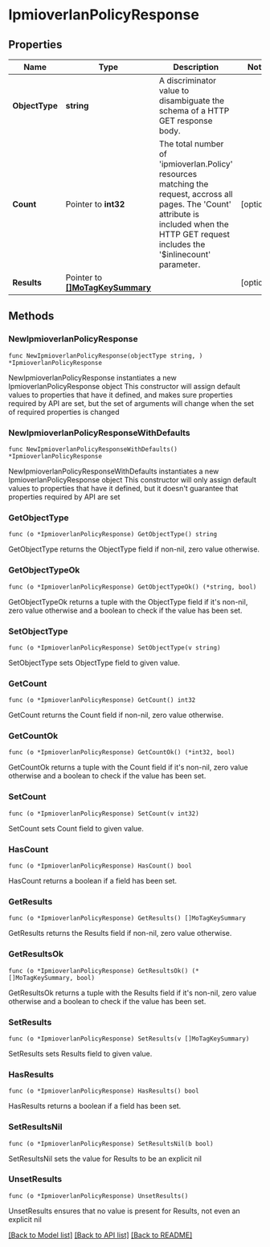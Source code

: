 # IpmioverlanPolicyResponse

## Properties

Name | Type | Description | Notes
------------ | ------------- | ------------- | -------------
**ObjectType** | **string** | A discriminator value to disambiguate the schema of a HTTP GET response body. | 
**Count** | Pointer to **int32** | The total number of &#39;ipmioverlan.Policy&#39; resources matching the request, accross all pages. The &#39;Count&#39; attribute is included when the HTTP GET request includes the &#39;$inlinecount&#39; parameter. | [optional] 
**Results** | Pointer to [**[]MoTagKeySummary**](mo.TagKeySummary.md) |  | [optional] 

## Methods

### NewIpmioverlanPolicyResponse

`func NewIpmioverlanPolicyResponse(objectType string, ) *IpmioverlanPolicyResponse`

NewIpmioverlanPolicyResponse instantiates a new IpmioverlanPolicyResponse object
This constructor will assign default values to properties that have it defined,
and makes sure properties required by API are set, but the set of arguments
will change when the set of required properties is changed

### NewIpmioverlanPolicyResponseWithDefaults

`func NewIpmioverlanPolicyResponseWithDefaults() *IpmioverlanPolicyResponse`

NewIpmioverlanPolicyResponseWithDefaults instantiates a new IpmioverlanPolicyResponse object
This constructor will only assign default values to properties that have it defined,
but it doesn't guarantee that properties required by API are set

### GetObjectType

`func (o *IpmioverlanPolicyResponse) GetObjectType() string`

GetObjectType returns the ObjectType field if non-nil, zero value otherwise.

### GetObjectTypeOk

`func (o *IpmioverlanPolicyResponse) GetObjectTypeOk() (*string, bool)`

GetObjectTypeOk returns a tuple with the ObjectType field if it's non-nil, zero value otherwise
and a boolean to check if the value has been set.

### SetObjectType

`func (o *IpmioverlanPolicyResponse) SetObjectType(v string)`

SetObjectType sets ObjectType field to given value.


### GetCount

`func (o *IpmioverlanPolicyResponse) GetCount() int32`

GetCount returns the Count field if non-nil, zero value otherwise.

### GetCountOk

`func (o *IpmioverlanPolicyResponse) GetCountOk() (*int32, bool)`

GetCountOk returns a tuple with the Count field if it's non-nil, zero value otherwise
and a boolean to check if the value has been set.

### SetCount

`func (o *IpmioverlanPolicyResponse) SetCount(v int32)`

SetCount sets Count field to given value.

### HasCount

`func (o *IpmioverlanPolicyResponse) HasCount() bool`

HasCount returns a boolean if a field has been set.

### GetResults

`func (o *IpmioverlanPolicyResponse) GetResults() []MoTagKeySummary`

GetResults returns the Results field if non-nil, zero value otherwise.

### GetResultsOk

`func (o *IpmioverlanPolicyResponse) GetResultsOk() (*[]MoTagKeySummary, bool)`

GetResultsOk returns a tuple with the Results field if it's non-nil, zero value otherwise
and a boolean to check if the value has been set.

### SetResults

`func (o *IpmioverlanPolicyResponse) SetResults(v []MoTagKeySummary)`

SetResults sets Results field to given value.

### HasResults

`func (o *IpmioverlanPolicyResponse) HasResults() bool`

HasResults returns a boolean if a field has been set.

### SetResultsNil

`func (o *IpmioverlanPolicyResponse) SetResultsNil(b bool)`

 SetResultsNil sets the value for Results to be an explicit nil

### UnsetResults
`func (o *IpmioverlanPolicyResponse) UnsetResults()`

UnsetResults ensures that no value is present for Results, not even an explicit nil

[[Back to Model list]](../README.md#documentation-for-models) [[Back to API list]](../README.md#documentation-for-api-endpoints) [[Back to README]](../README.md)


